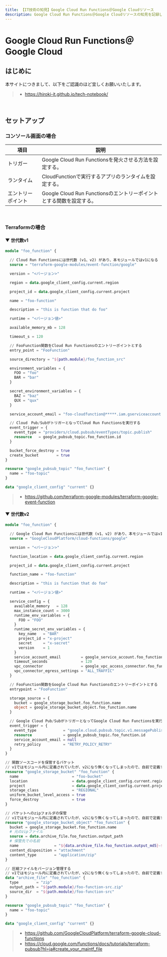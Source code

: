 ```yaml
---
title: 【IT技術の知見】Google Cloud Run Functions＠Google Cloudリソース
description: Google Cloud Run Functions＠Google Cloudリソースの知見を記録しています。
---
```


# Google Cloud Run Functions＠Google Cloud

## はじめに

本サイトにつきまして、以下をご認識のほど宜しくお願いいたします。

> - https://hiroki-it.github.io/tech-notebook/

<br>

## セットアップ

### コンソール画面の場合

| 項目               | 説明                                                                 |
| ------------------ | -------------------------------------------------------------------- |
| トリガー           | Google Cloud Run Functionsを発火させる方法を設定する。               |
| ランタイム         | CloudFunctionで実行するアプリのランタイムを設定する。                |
| エントリーポイント | Google Cloud Run Functionsのエントリーポイントとする関数を設定する。 |

<br>

### Terraformの場合

#### ▼ 世代数v1

```terraform
module "foo_function" {

  // Cloud Run Functionsには世代数 (v1、v2) があり、本モジュールではv1になる
  source = "terraform-google-modules/event-function/google"

  version = "<バージョン>"

  region = data.google_client_config.current.region

  project_id = data.google_client_config.current.project

  name = "foo-function"

  description = "this is function that do foo"

  runtime = "<バージョン値>"

  available_memory_mb = 128

  timeout_s = 120

  // FooFunction関数をCloud Run Functionsのエントリーポイントとする
  entry_point = "FooFunction"

  source_directory = "${path.module}/foo_function_src"

  environment_variables = {
    FOO = "foo"
    BAR = "bar"
  }

  secret_environment_variables = {
    BAZ = "baz"
    QUX = "qux"
  }

  service_account_email = "foo-cloudfunction@*****.iam.gserviceaccount.com"

  // Cloud　Pub/SubがトリガーとなってCloud Run Functionsを実行する
  event_trigger = {
    event_type = "providers/cloud.pubsub/eventTypes/topic.publish"
    resource   = google_pubsub_topic.foo_function.id
  }

  bucket_force_destroy = true
  create_bucket        = true
}

resource "google_pubsub_topic" "foo_function" {
  name = "foo-topic"
}

data "google_client_config" "current" {}
```

> - https://github.com/terraform-google-modules/terraform-google-event-function

#### ▼ 世代数v2

```terraform
module "foo_function" {

  // Google Cloud Run Functionsには世代数 (v1、v2) があり、本モジュールではv1になる
  source = "GoogleCloudPlatform/cloud-functions/google"

  version = "<バージョン>"

  function_location = data.google_client_config.current.region

  project_id = data.google_client_config.current.project

  function_name = "foo-function"

  description = "this is function that do foo"

  runtime = "<バージョン値>"

  service_config = {
    available_memory   = 128
    max_instance_count = 3000
    runtime_env_variables = {
      FOO = "FOO"
    }
    runtime_secret_env_variables = {
      key_name   = "BAR"
      project_id = "x-project"
      secret     = "x-secret"
      version    = 1
    }
    service_account_email         = google_service_account.foo_function.email
    timeout_seconds               = 120
    vpc_connector                 = google_vpc_access_connector.foo_function.id
    vpc_connector_egress_settings = "ALL_TRAFFIC"
  }

  // FooFunction関数をGoogle Cloud Run Functionsのエントリーポイントとする
  entrypoint = "FooFunction"

  storage_source = {
    bucket = google_storage_bucket.foo_function.name
    object = google_storage_bucket_object.foo_function.name
  }

  // Google Cloud Pub/SubがトリガーとなってGoogle Cloud Run Functionsを実行する
  event_trigger = {
    event_type            = "google.cloud.pubsub.topic.v1.messagePublished"
    resource              = google_pubsub_topic.foo_function.id
    service_account_email = null
    retry_policy          = "RETRY_POLICY_RETRY"
  }
}

// 関数ソースコードを保管するバケット
// v1ではモジュール内に定義されていたが、v2になり無くなってしまったので、自前で定義する必要がある
resource "google_storage_bucket" "foo_function" {
  name                        = "foo-bucket"
  location                    = data.google_client_config.current.region
  project                     = data.google_client_config.current.project
  storage_class               = "REGIONAL"
  uniform_bucket_level_access = true
  force_destroy               = true
}

// バケットへのzipフォルダの保管
// v1ではモジュール内に定義されていたが、v2になり無くなってしまったので、自前で定義する必要がある
resource "google_storage_bucket_object" "foo_function" {
  bucket = google_storage_bucket.foo_function.name
  # 元のzipファイル
  source = data.archive_file.foo_function.output_path
  # 保管先での名前
  name                = "${data.archive_file.foo_function.output_md5}-${basename(data.archive_file.foo_function.output_path)}
  content_disposition = "attachment"
  content_type        = "application/zip"
}

// 圧縮ファイルをバージョン管理する
// v1ではモジュール内に定義されていたが、v2になり無くなってしまったので、自前で定義する必要がある
data "archive_file" "foo_function" {
  type        = "zip"
  output_path = "${path.module}/foo-function-src.zip"
  source_dir  = "${path.module}/foo-function-src"
}

resource "google_pubsub_topic" "foo_function" {
  name = "foo-topic"
}

data "google_client_config" "current" {}
```

> - https://github.com/GoogleCloudPlatform/terraform-google-cloud-functions
> - https://cloud.google.com/functions/docs/tutorials/terraform-pubsub?hl=ja#create_your_maintf_file

<br>

